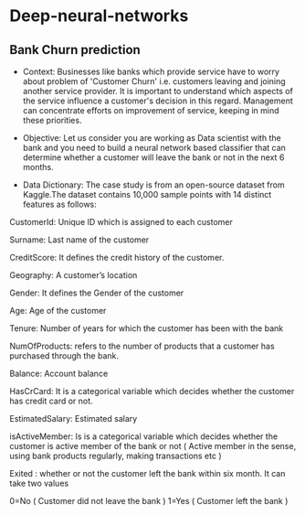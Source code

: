 # Deep-neural-networks


## **Bank Churn prediction**
- Context:
Businesses like banks which provide service have to worry about problem of 'Customer Churn' i.e. customers leaving and joining another service provider. It is important to understand which aspects of the service influence a customer's decision in this regard. Management can concentrate efforts on improvement of service, keeping in mind these priorities.

- Objective:
Let us consider you are working as Data scientist with the bank and you need to build a neural network based classifier that can determine whether a customer will leave the bank or not in the next 6 months.

- Data Dictionary:
The case study is from an open-source dataset from Kaggle.The dataset contains 10,000 sample points with 14 distinct features as follows:

CustomerId: Unique ID which is assigned to each customer

Surname: Last name of the customer

CreditScore: It defines the credit history of the customer.

Geography: A customer’s location

Gender: It defines the Gender of the customer

Age: Age of the customer

Tenure: Number of years for which the customer has been with the bank

NumOfProducts: refers to the number of products that a customer has purchased through the bank.

Balance: Account balance

HasCrCard: It is a categorical variable which decides whether the customer has credit card or not.

EstimatedSalary: Estimated salary

isActiveMember: Is is a categorical variable which decides whether the customer is active member of the bank or not ( Active member in the sense, using bank products regularly, making transactions etc )

Exited : whether or not the customer left the bank within six month. It can take two values

0=No ( Customer did not leave the bank ) 1=Yes ( Customer left the bank )
